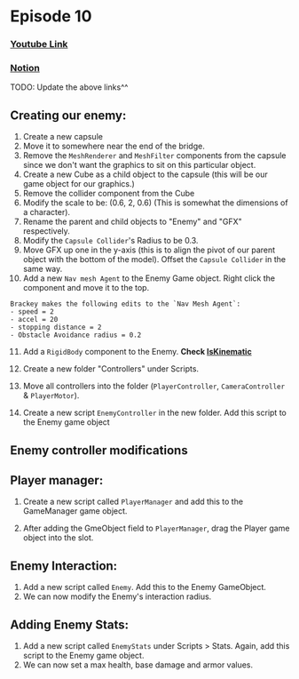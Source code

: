 # Episode 10
### [Youtube Link](https://www.youtube.com/watch?v=e8GmfoaOB4Y&list=PLPV2KyIb3jR4KLGCCAciWQ5qHudKtYeP7&index=10)
### [Notion](https://www.notion.so/gamedevmcgill/Dissection-of-Brackey-s-RPG-25c5b38888d840a5b5da528644c5a9ea#7c5b0616c1d942789e4f71fc1fbb1712)

TODO: Update the above links^^

## Creating our enemy:
1. Create a new capsule
2. Move it to somewhere near the end of the bridge.
3. Remove the `MeshRenderer` and `MeshFilter` components from the capsule since we don't want the graphics to sit on this particular object.
4. Create a new Cube as a child object to the capsule (this will be our game object for our graphics.)
5. Remove the collider component from the Cube
6. Modify the scale to be: (0.6, 2, 0.6) (This is somewhat the dimensions of a character).
7. Rename the parent and child objects to "Enemy" and "GFX" respectively.
8. Modify the `Capsule Collider`'s Radius to be 0.3.
9. Move GFX up one in the y-axis (this is to align the pivot of our parent object with the bottom of the model). Offset the `Capsule Collider` in the same way.
10. Add a new `Nav mesh Agent` to the Enemy Game object. Right click the component and move it to the top.

~~~
Brackey makes the following edits to the `Nav Mesh Agent`:
- speed = 2
- accel = 20
- stopping distance = 2
- Obstacle Avoidance radius = 0.2
~~~

11. Add a `RigidBody` component to the Enemy. **Check [IsKinematic](https://docs.unity3d.com/ScriptReference/Rigidbody-isKinematic.html)** 

12. Create a new folder "Controllers" under Scripts.

13. Move all controllers into the folder (`PlayerController`, `CameraController` & `PlayerMotor`).

14. Create a new script `EnemyController` in the new folder. Add this script to the Enemy game object

## Enemy controller modifications

## Player manager:

1. Create a new script called `PlayerManager` and add this to the GameManager game object.

2. After adding the GmeObject field to `PlayerManager`, drag the Player game object into the slot.

## Enemy Interaction:

1. Add a new script called `Enemy`. Add this to the Enemy GameObject.
 2. We can now modify the Enemy's interaction radius.

## Adding Enemy Stats:

1. Add a new script called `EnemyStats` under Scripts > Stats. Again, add this script to the Enemy game object.
2. We can now set a max health, base damage and armor values.